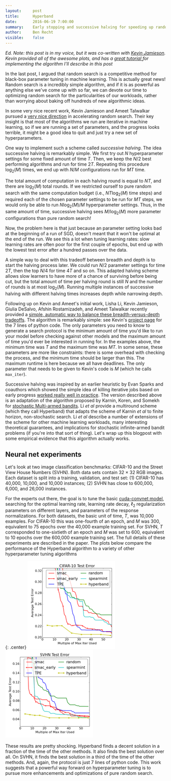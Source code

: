 ```yaml
---
layout:     post
title:      Hyperband
date:       2016-06-19 7:00:00
summary:    Early stopping and successive halving for speeding up random search
author:     Ben Recht
visible:    false
---
```


*Ed. Note: this post is in my voice, but it was co-written with [Kevin Jamieson](http://people.eecs.berkeley.edu/~kjamieson/about.html).  Kevin provided all of the awesome plots, and has a [great tutorial ](http://kevin-jamieson.com/hyperband_demo/short.html) for implementing the algorithm I'll describe in this post*

In the last post, I argued that random search is a competitive method for black-box parameter tuning in machine learning.  This is actually great news!  Random search is a incredibly simple algorithm, and if it is as powerful as anything else we've come up with so far, we can devote our time to optimizing random search for the particularities of our workloads, rather than worrying about baking off hundreds of new algorithmic ideas.

In some very nice recent work, Kevin Jamieson and Ameet Talwalkar pursued a [very nice direction](http://arxiv.org/abs/1502.07943) in accelerating random search.  Their key insight is that most of the algorithms we run are iterative in machine learning, so if we are running a set of parameters, and the progress looks terrible, it might be a good idea to quit and just try a new set of hyperparameters.

One way to implement such a scheme called *successive halving*.  The idea successive halving is remarkably simple.  We first try out $N$ hyperparameter settings for some fixed amount of time $T$.  Then, we keep the $N/2$ best performing algorithms and run for time $2T$.  Repeating this procedure $\log_2(M)$ times, we end up with $N/M$ configurations run for $MT$ time.

The total amount of computation in each halving round is equal to $NT$, and there are $\log_2(M)$ total rounds.  If we restricted ourself to pure random search with the same computation budget (i.e., $NT\log_2(M)$ time steps) and required each of the chosen parameter settings to be run for $MT$ steps, we would only be able to run $N \log_2(M)/M$ hyperparameter settings.  Thus, in the same amount of time, successive halving sees $M/\log_2(M)$ more parameter configurations than pure random search!

Now, the problem here is that just because an parameter setting looks bad at the beginning of a run of SGD, doesn't meant that it won't be optimal at the end of the run.  We see this a lot when tuning learning rates: slow learning rates are often poor for the first couple of epochs, but end up with the lowest test error after a hundred passes over the data.

A simple way to deal with this tradeoff between breadth and depth is to start the halving process later.  We could run $N/2$ parameter settings for time $2T$, then the top $N/4$ for time $4T$ and so on.  This adapted halving scheme allows slow learners to have more of a chance of surviving before being cut, but the total amount of time per halving round is still $N$ and the number of rounds is at most $\log_2(M)$.  Running multiple instances of successive halving with different halving times increases depth while narrowing depth.

Following up on Kevin and Ameet's initial work, Lisha Li, Kevin Jamieson, Giulia DeSalvo, Afshin Rostamizadeh, and Ameet Talwalkar recently provided a [simple, automatic way to balance these breadth-versus-depth tradeoffs](http://arxiv.org/abs/1603.06560).  The algorithm is remarkably simple: see Kevin's [project page](http://kevin-jamieson.com/hyperband_demo/short.html) for the 7 lines of python code.  The only parameters you need to know to generate a search protocol is the minimum amount of time you'd like to run your model before checking against other models and the maximum amount of time you'd ever be interested in running for.  In the examples above, the minimum time was $T$ and the maximum time was $MT$.  In some sense, these parameters are more like constraints: there is some overhead with checking the process, and the minimum time should be larger than this.  The maximum runtime is here because we all have deadlines.  The only parameter that needs to be given to Kevin's code is $M$ (which he calls `max_iter`).

Successive halving was inspired by an earlier heuristic by Evan Sparks and coauthors which showed the simple idea of killing iterative jobs based on early progress [worked really well in practice](https://amplab.cs.berkeley.edu/wp-content/uploads/2015/07/163-sparks.pdf).  The version described above is an adaptation of the algorithm proposed by Karnin, Koren, and Somekh for
[stochastic Multi-armed bandits](http://jmlr.org/proceedings/papers/v28/karnin13.pdf). Li *et al* provide a multiround scheme (which they call Hyperband) that adapts the scheme of Karnin *et al* to finite horizon, non-stochastic search.  Li *et al* describe a number of extensions of the scheme for other machine learning workloads, many interesting theoretical guarantees, and implications for stochastic infinite-armed bandit problems (if you're into that sort of thing). Let's wrap up this blogpost with some empirical evidence that this algorithm actually works.

## Neural net experiments

Let's look at two image classification benchmarks: CIFAR-10 and the Street View House
Numbers (SVHN).  Both data sets contain 32 × 32 RGB images. Each dataset is
split into a training, validation, and test set: (1) CIFAR-10 has 40,000, 10,000, and 10,000 instances;
(2) SVHN has close to 600,000, 6,000, and 26,000 instances.

For the experts out there, the goal is to tune the basic [cuda-convnet model](https://code.google.com/p/cuda-convnet/), searching for the optimal learning rate, learning rate decay, $\ell_2$ regularization parameters on different layers, and parameters of the response normalizations.  For both datasets, the basic unit of time, $T$, was 10,000 examples. For CIFAR-10 this was one-fourth of an epoch, and $M$ was 300, equivalent to 75 epochs over the 40,000 example training set. For SVHN, $T$ corresponded to one-sixtieth of an epoch and $M$ was set to 600, equivalent to 10 epochs over the 600,000 example training set. The full details of these experiments are described in the paper. The plots below compare the performance of the Hyperband algorithm to a variety of other hyperparameter tuning algorithms

{: .center}
![Comparison of methods on CIFAR-10](/assets/hyperband/cifar10-compare.png)
![Comparison of methods on SVHN](/assets/hyperband/svhn-compare.png)

These results are pretty shocking.  Hyperband finds a decent solution in a fraction of the time of the other methods.  It also finds the best solution over all. On SVHN, it finds the best solution in a third of the time of the other methods. And, again, the protocol is just 7 lines of python code.  This work suggests that a powerful way forward on hyperparameter tuning is to pursue more enhancements and optimizations of pure random search.
